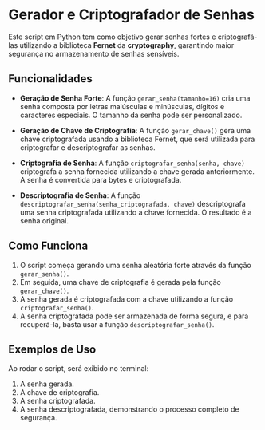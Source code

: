 # Gerador e Criptografador de Senhas

Este script em Python tem como objetivo gerar senhas fortes e criptografá-las utilizando a biblioteca **Fernet** da **cryptography**, garantindo maior segurança no armazenamento de senhas sensíveis.

## Funcionalidades

- **Geração de Senha Forte**: A função `gerar_senha(tamanho=16)` cria uma senha composta por letras maiúsculas e minúsculas, dígitos e caracteres especiais. O tamanho da senha pode ser personalizado.
  
- **Geração de Chave de Criptografia**: A função `gerar_chave()` gera uma chave criptografada usando a biblioteca Fernet, que será utilizada para criptografar e descriptografar as senhas.

- **Criptografia de Senha**: A função `criptografar_senha(senha, chave)` criptografa a senha fornecida utilizando a chave gerada anteriormente. A senha é convertida para bytes e criptografada.

- **Descriptografia de Senha**: A função `descriptografar_senha(senha_criptografada, chave)` descriptografa uma senha criptografada utilizando a chave fornecida. O resultado é a senha original.

## Como Funciona

1. O script começa gerando uma senha aleatória forte através da função `gerar_senha()`.
2. Em seguida, uma chave de criptografia é gerada pela função `gerar_chave()`.
3. A senha gerada é criptografada com a chave utilizando a função `criptografar_senha()`.
4. A senha criptografada pode ser armazenada de forma segura, e para recuperá-la, basta usar a função `descriptografar_senha()`.

## Exemplos de Uso

Ao rodar o script, será exibido no terminal:

1. A senha gerada.
2. A chave de criptografia.
3. A senha criptografada.
4. A senha descriptografada, demonstrando o processo completo de segurança.

